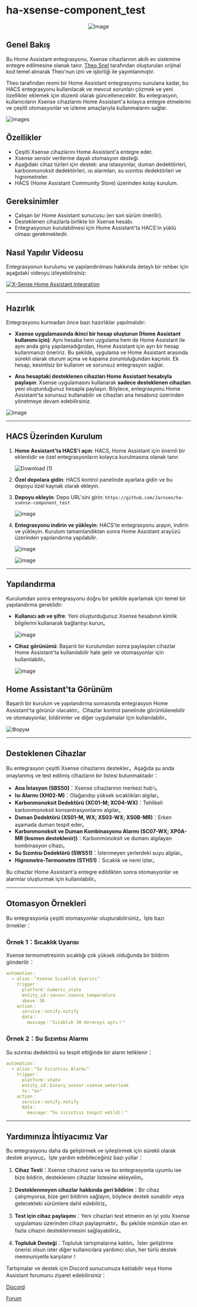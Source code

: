 # ha-xsense-component_test

<p align="center">
<img src="https://github.com/user-attachments/assets/8e05446e-bc14-4a21-9f6d-8e9f9defd630" alt="Image">
</p>

## Genel Bakış
Bu Home Assistant entegrasyonu, Xsense cihazlarının akıllı ev sistemine entegre edilmesine olanak tanır. [Theo Snel](https://github.com/theosnel/homeassistant-core/tree/xsense/homeassistant/components/xsense) tarafından oluşturulan orijinal kod temel alınarak Theo'nun izni ve işbirliği ile yayımlanmıştır.

Theo tarafından resmi bir Home Assistant entegrasyonu sunulana kadar, bu HACS entegrasyonu kullanılacak ve mevcut sorunları çözmek ve yeni özellikler eklemek için düzenli olarak güncellenecektir. Bu entegrasyon, kullanıcıların Xsense cihazlarını Home Assistant'a kolayca entegre etmelerini ve çeşitli otomasyonlar ve izleme amaçlarıyla kullanmalarını sağlar.

![images](https://github.com/Elwinmage/ha-xsense-component/assets/15807572/c49a97f2-5e10-4129-82bc-1d647adc0895)

## Özellikler
- Çeşitli Xsense cihazlarını Home Assistant'a entegre eder.
- Xsense sensör verilerine dayalı otomasyon desteği.
- Aşağıdaki cihaz türleri için destek: ana istasyonlar, duman dedektörleri, karbonmonoksit dedektörleri, ısı alarmları, su sızıntısı dedektörleri ve higrometreler.
- HACS (Home Assistant Community Store) üzerinden kolay kurulum.

## Gereksinimler
- Çalışan bir Home Assistant sunucusu (en son sürüm önerilir).
- Desteklenen cihazlarla birlikte bir Xsense hesabı.
- Entegrasyonun kurulabilmesi için Home Assistant'ta HACS'in yüklü olması gerekmektedir.

## Nasıl Yapılır Videosu
Entegrasyonun kurulumu ve yapılandırılması hakkında detaylı bir rehber için aşağıdaki videoyu izleyebilirsiniz:

[![X-Sense Home Assistant Integration](https://img.youtube.com/vi/3CCKK-qX-YA/0.jpg)](https://www.youtube.com/watch?v=3CCKK-qX-YA)

____________________________________________________________

## Hazırlık
Entegrasyonu kurmadan önce bazı hazırlıklar yapılmalıdır:

- **Xsense uygulamasında ikinci bir hesap oluşturun (Home Assistant kullanımı için)**: Aynı hesaba hem uygulama hem de Home Assistant ile aynı anda giriş yapılamadığından, Home Assistant için ayrı bir hesap kullanmanızı öneririz. Bu şekilde, uygulama ve Home Assistant arasında sürekli olarak oturum açma ve kapama zorunluluğundan kaçınılır. Ek hesap, kesintisiz bir kullanım ve sorunsuz entegrasyon sağlar.

- **Ana hesaptaki desteklenen cihazları Home Assistant hesabıyla paylaşın**: Xsense uygulamasını kullanarak **sadece desteklenen cihazları** yeni oluşturduğunuz hesapla paylaşın. Böylece, entegrasyonu Home Assistant'ta sorunsuz kullanabilir ve cihazları ana hesabınız üzerinden yönetmeye devam edebilirsiniz.

![image](https://github.com/Elwinmage/ha-xsense-component/assets/15807572/9cc18693-5f37-49c5-a67d-22602fa7eef5)

____________________________________________________________

## HACS Üzerinden Kurulum
1. **Home Assistant'ta HACS'i açın**:
   HACS, Home Assistant için önemli bir eklentidir ve özel entegrasyonların kolayca kurulmasına olanak tanır.

   ![Download (1)](https://github.com/Elwinmage/ha-xsense-component/assets/15807572/3220c686-f53f-4766-9523-e3272a6ff104)

2. **Özel depolara gidin**:
   HACS kontrol panelinde ayarlara gidin ve bu depoyu özel kaynak olarak ekleyin.

3. **Depoyu ekleyin**:
   Depo URL'sini girin: `https://github.com/Jarnsen/ha-xsense-component_test`

   ![image](https://github.com/Elwinmage/ha-xsense-component/assets/15807572/48c23cf0-a212-4889-8d08-f995ff2fd5d7)

4. **Entegrasyonu indirin ve yükleyin**:
   HACS'te entegrasyonu arayın, indirin ve yükleyin. Kurulum tamamlandıktan sonra Home Assistant arayüzü üzerinden yapılandırma yapılabilir.

   ![image](https://github.com/Elwinmage/ha-xsense-component/assets/15807572/5bd2d567-6568-47c5-a45e-6af7228ff30e)
   
   ![image](https://github.com/Elwinmage/ha-xsense-component/assets/15807572/33cd7bfa-eec2-44f5-af30-4f21269f0081)

____________________________________________________________

## Yapılandırma
Kurulumdan sonra entegrasyonu doğru bir şekilde ayarlamak için temel bir yapılandırma gereklidir:
- **Kullanıcı adı ve şifre**: Yeni oluşturduğunuz Xsense hesabının kimlik bilgilerini kullanarak bağlantıyı kurun。

    ![image](https://github.com/Elwinmage/ha-xsense-component/assets/15807572/48c5e923-a6a0-4a47-8f26-8ef3954ea34b)
  
- **Cihaz görünümü**: Başarılı bir kurulumdan sonra paylaşılan cihazlar Home Assistant'ta kullanılabilir hale gelir ve otomasyonlar için kullanılabilir。

    ![image](https://github.com/Elwinmage/ha-xsense-component/assets/15807572/42b33b6b-ecd9-45f6-99fc-314a0abd9bbe)
## Home Assistant'ta Görünüm
Başarılı bir kurulum ve yapılandırma sonrasında entegrasyon Home Assistant'ta görünür olacaktır。Cihazlar kontrol panelinde görüntülenebilir ve otomasyonlar, bildirimler ve diğer uygulamalar için kullanılabilir。

![Форум](https://github.com/Elwinmage/ha-xsense-component/assets/15807572/2d271b78-39d9-4bbd-837d-8593cf1933bd)

____________________________________________________________

## Desteklenen Cihazlar
Bu entegrasyon çeşitli Xsense cihazlarını destekler。Aşağıda şu anda onaylanmış ve test edilmiş cihazların bir listesi bulunmaktadır：
- **Ana İstasyon (SBS50)**：Xsense cihazlarının merkezi hub'ı。
- **Isı Alarmı (XH02-M)**：Olağandışı yüksek sıcaklıkları algılar。
- **Karbonmonoksit Dedektörü (XC01-M; XC04-WX)**：Tehlikeli karbonmonoksit konsantrasyonlarını algılar。
- **Duman Dedektörü (XS01-M, WX; XS03-WX; XS0B-MR)**：Erken aşamada duman tespit eder。
- **Karbonmonoksit ve Duman Kombinasyonu Alarmı (SC07-WX; XP0A-MR (kısmen desteklenir))**：Karbonmonoksit ve dumanı algılayan kombinasyon cihazı。
- **Su Sızıntısı Dedektörü (SWS51)**：İstenmeyen yerlerdeki suyu algılar。
- **Higrometre-Termometre (STH51)**：Sıcaklık ve nemi izler。

Bu cihazlar Home Assistant'a entegre edildikten sonra otomasyonlar ve alarmlar oluşturmak için kullanılabilir。

____________________________________________________________

## Otomasyon Örnekleri
Bu entegrasyonla çeşitli otomasyonlar oluşturabilirsiniz。İşte bazı örnekler：

### Örnek 1：Sıcaklık Uyarısı
Xsense termometresinin sıcaklığı çok yüksek olduğunda bir bildirim gönderilir：

```yaml
automation：
  - alias："Xsense Sıcaklık Uyarısı"
    trigger：
      platform：numeric_state
      entity_id：sensor.xsense_temperature
      above：30
    action：
      service：notify.notify
      data：
        message："Sıcaklık 30 dereceyi aştı！"
```

### Örnek 2：Su Sızıntısı Alarmı
Su sızıntısı dedektörü su tespit ettiğinde bir alarm tetiklenir：

```yaml
automation：
  - alias："Su Sızıntısı Alarmı"
    trigger：
      platform：state
      entity_id：binary_sensor.xsense_waterleak
      to："on"
    action：
      service：notify.notify
      data：
        message："Su sızıntısı tespit edildi！"
```

____________________________________________________________

## Yardımınıza İhtiyacımız Var
Bu entegrasyonu daha da geliştirmek ve iyileştirmek için sürekli olarak destek arıyoruz。İşte yardım edebileceğiniz bazı yollar：

1. **Cihaz Testi**：Xsense cihazınız varsa ve bu entegrasyonla uyumlu ise bize bildirin, desteklenen cihazlar listesine ekleyelim。

2. **Desteklenmeyen cihazlar hakkında geri bildirim**：Bir cihaz çalışmıyorsa, bize geri bildirim sağlayın, böylece destek sunabilir veya gelecekteki sürümlere dahil edebiliriz。

3. **Test için cihaz paylaşımı**：Yeni cihazları test etmenin en iyi yolu Xsense uygulaması üzerinden cihazı paylaşmaktır。Bu şekilde mümkün olan en fazla cihazın desteklenmesini sağlayabiliriz。

4. **Topluluk Desteği**：Topluluk tartışmalarına katılın。İster geliştirme önerisi olsun ister diğer kullanıcılara yardımcı olun, her türlü destek memnuniyetle karşılanır！

Tartışmalar ve destek için Discord sunucumuza katılabilir veya Home Assistant forumunu ziyaret edebilirsiniz：

[Discord](https：//discord.gg/5phHHgGb3V)

[Forum](https：//community.home-assistant.io/t/x-sense-security-is-it-possible-to-create-an-integration/534119/110)

